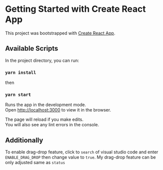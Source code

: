 # Getting Started with Create React App

This project was bootstrapped with [Create React App](https://github.com/facebook/create-react-app).

## Available Scripts

In the project directory, you can run:

### `yarn install`
then
### `yarn start`

Runs the app in the development mode.\
Open [http://localhost:3000](http://localhost:3000) to view it in the browser.

The page will reload if you make edits.\
You will also see any lint errors in the console.

## Additionally
To enable drag-drop feature, click to `search` of visual studio code and enter `ENABLE_DRAG_DROP` then change value to `true`.
My drag-drop feature can be only adjusted same as `status`

